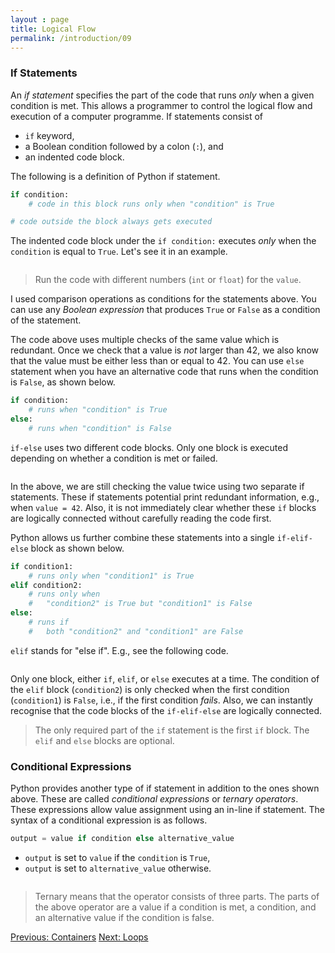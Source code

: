 ```yaml
---
layout : page
title: Logical Flow
permalink: /introduction/09
---
```


### If Statements

An *if statement* specifies the part of the code that runs *only* when a given condition
is met. This allows a programmer to control the logical flow and execution of a
computer programme. If statements consist of

- `if` keyword,
- a Boolean condition followed by a colon (`:`), and
- an indented code block.

The following is a definition of Python if statement.

```python
if condition:
    # code in this block runs only when "condition" is True

# code outside the block always gets executed
```

The indented code block under the `if condition:` executes *only* when the `condition`
is equal to `True`. Let's see it in an example.

<div class="language-python highlighter-rouge">
<pre class="highlight"><script type="py-editor" worker>
value = 10
if value > 42:
    print(f'{value} is larger than 42.')

if value == 42:
    print(f'{value} is equal to 42.')

if value < 42:
    print(f'{value} is less than 42.')
</script></pre></div>

> Run the code with different numbers (`int` or `float`) for the `value`.

I used comparison operations as conditions for the statements above. You can use
any *Boolean expression* that produces `True` or `False` as a condition of the
statement.

The code above uses multiple checks of the same value which is
redundant. Once we check that a value is *not* larger than 42, we also know that
the value must be either less than or equal to 42. You can use `else` statement
when you have an alternative code that runs when the condition is `False`, as
shown below.

```python
if condition:
    # runs when "condition" is True
else:
    # runs when "condition" is False
```

`if-else` uses two different code blocks. Only one block is executed
depending on whether a condition is met or failed.

<div class="language-python highlighter-rouge">
<pre class="highlight"><script type="py-editor" worker>
value = 10
if value > 42:
    print(f'{value} is larger than 42.')
else:
    print(f'{value} is less than or equal to 42.')

if value == 42:
    print(f'{value} is equal to 42.')
</script></pre></div>

In the above, we are still checking the value twice using two separate if
statements. These if statements potential print redundant information, e.g.,
when `value = 42`. Also, it is not immediately clear whether these `if` blocks are
logically connected without carefully reading the code first.

Python allows us further combine these statements into a single `if-elif-else`
block as shown below.

```python
if condition1:
    # runs only when "condition1" is True
elif condition2:
    # runs only when
    #   "condition2" is True but "condition1" is False
else:
    # runs if
    #   both "condition2" and "condition1" are False
```

`elif` stands for "else if". E.g., see the following code.

<div class="language-python highlighter-rouge">
<pre class="highlight"><script type="py-editor" worker>
value = 10
if value > 42:
    print(f'{value} is larger than 42.')
elif value < 42 :
    print(f'{value} is less than 42.')
else:
    print(f'{value} is equal to 42.')
</script></pre></div>

Only one block, either `if`, `elif`, or `else` executes at a time.
The condition of the `elif` block (`condition2`) is only checked when the first
condition (`condition1`) is `False`, i.e., if the first condition *fails*. Also,
we can instantly recognise that the code blocks of the `if-elif-else` are
logically connected.

> The only required part of the `if` statement is the first `if` block. The
`elif` and `else` blocks are optional.

### Conditional Expressions

Python provides another type of if statement in addition to the ones shown above.
These are called *conditional expressions* or *ternary operators*. These expressions
allow value assignment using an in-line if statement. The syntax of a conditional
expression is as follows.

```python
output = value if condition else alternative_value
```

- `output` is set to `value` if the `condition` is `True`,
- `output` is set to `alternative_value` otherwise.

<div class="language-python highlighter-rouge">
<pre class="highlight"><script type="py-editor" worker>
value = 10
result = "larger than 42" if value > 42 else "less than or equal to 42"
print("Value", value)
print(result)
</script></pre></div>

> Ternary means that the operator consists of three parts. The parts
of the above operator are a value if a condition is met, a condition, and an alternative
value if the condition is false.

<div class="prevnextlinks">
    <a id="previous" href="08">Previous: Containers</a>
    <a id="next" href="10">Next: Loops</a>
</div>
<script src="{{ '/assets/js/navigation.js' | relative_url }}" defer></script>
